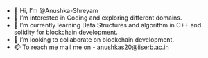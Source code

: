- 👋 Hi, I’m @Anushka-Shreyam
- 👀 I’m interested in Coding and exploring different domains.
- 🌱 I’m currently learning Data Structures and algorithm in C++ and solidity for blockchain development. 
- 💞️ I’m looking to collaborate on blockchain development.
- 📫 To reach me mail me on - anushkas20@iiserb.ac.in

<!---
Anushka-Shreyam/Anushka-Shreyam is a ✨ special ✨ repository because its `README.md` (this file) appears on your GitHub profile.
You can click the Preview link to take a look at your changes.
--->
